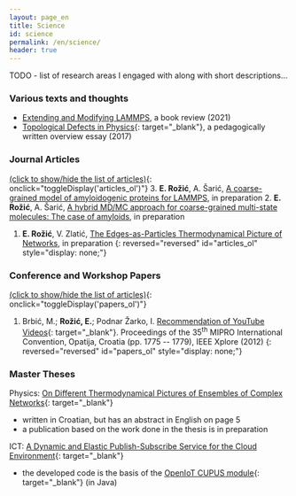 ```yaml
---
layout: page_en
title: Science
id: science
permalink: /en/science/
header: true
---
```

<script src="/scripts/toggleDisplay.js"></script>

TODO - list of research areas I engaged with along with short descriptions...

### Various texts and thoughts
- [Extending and Modifying LAMMPS](/en/science/LAMMPS_book_review.html), a book review (2021)
- [Topological Defects in Physics](/files/Topological_Defects_in_Physics.pdf){: target="_blank"}, a pedagogically written overview essay (2017)

### Journal Articles
[(click to show/hide the list of articles)](#){: onclick="toggleDisplay('articles_ol')"}
3. **E. Rožić**, A. Šarić, [A  coarse-grained  model  of amyloidogenic  proteins  for  LAMMPS](#), in preparation
2. **E. Rožić**, A. Šarić, [A  hybrid  MD/MC  approach  for  coarse-grained  multi-state  molecules: The case of amyloids](#), in preparation
1. **E. Rožić**, V. Zlatić, [The Edges-as-Particles Thermodynamical Picture of Networks](#), in preparation
{: reversed="reversed" id="articles_ol" style="display: none;"}

### Conference and Workshop Papers
[(click to show/hide the list of articles)](#){: onclick="toggleDisplay('papers_ol')"}
1. Brbić, M.; **Rožić, E.**; Podnar Žarko, I. [Recommendation of YouTube Videos](/files/Recommendation_of_YouTube_videos.pdf){: target="_blank"}. Proceedings of the 35<sup>th</sup> MIPRO International Convention, Opatija, Croatia (pp. 1775 -- 1779), IEEE Xplore (2012)
{: reversed="reversed" id="papers_ol" style="display: none;"}

### Master Theses
Physics: [On Different Thermodynamical Pictures of Ensembles of Complex Networks](/files/Eugen_Rozic_MSc_thesis_Physics.pdf){: target="_blank"}
- written in Croatian, but has an abstract in English on page 5
- a publication based on the work done in the thesis is in preparation

ICT: [A Dynamic and Elastic Publish-Subscribe Service for the Cloud Environment](/files/Eugen_Rozic_MSc_thesis_ICT.pdf){: target="_blank"}
- the developed code is the basis of the [OpenIoT CUPUS module](https://github.com/OpenIotOrg/openiot/tree/develop/modules/CUPUS){: target="_blank"} (in Java)
